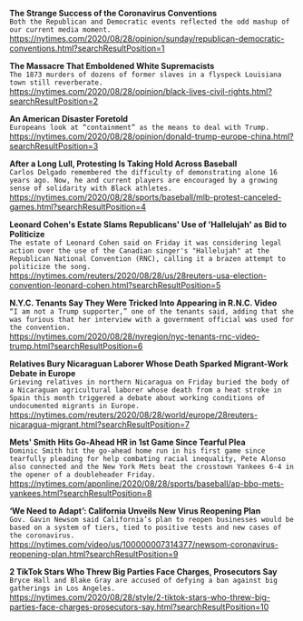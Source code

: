 **The Strange Success of the Coronavirus Conventions**\
`Both the Republican and Democratic events reflected the odd mashup of our current media moment.`\
https://nytimes.com/2020/08/28/opinion/sunday/republican-democratic-conventions.html?searchResultPosition=1

**The Massacre That Emboldened White Supremacists**\
`The 1873 murders of dozens of former slaves in a flyspeck Louisiana town still reverberate.`\
https://nytimes.com/2020/08/28/opinion/black-lives-civil-rights.html?searchResultPosition=2

**An American Disaster Foretold**\
`Europeans look at “containment” as the means to deal with Trump.`\
https://nytimes.com/2020/08/28/opinion/donald-trump-europe-china.html?searchResultPosition=3

**After a Long Lull, Protesting Is Taking Hold Across Baseball**\
`Carlos Delgado remembered the difficulty of demonstrating alone 16 years ago. Now, he and current players are encouraged by a growing sense of solidarity with Black athletes.`\
https://nytimes.com/2020/08/28/sports/baseball/mlb-protest-canceled-games.html?searchResultPosition=4

**Leonard Cohen's Estate Slams Republicans' Use of 'Hallelujah' as Bid to Politicize**\
`The estate of Leonard Cohen said on Friday it was considering legal action over the use of the Canadian singer's "Hallelujah" at the Republican National Convention (RNC), calling it a brazen attempt to politicize the song.`\
https://nytimes.com/reuters/2020/08/28/us/28reuters-usa-election-convention-leonard-cohen.html?searchResultPosition=5

**N.Y.C. Tenants Say They Were Tricked Into Appearing in R.N.C. Video**\
`“I am not a Trump supporter,” one of the tenants said, adding that she was furious that her interview with a government official was used for the convention.`\
https://nytimes.com/2020/08/28/nyregion/nyc-tenants-rnc-video-trump.html?searchResultPosition=6

**Relatives Bury Nicaraguan Laborer Whose Death Sparked Migrant-Work Debate in Europe**\
`Grieving relatives in northern Nicaragua on Friday buried the body of a Nicaraguan agricultural laborer whose death from a heat stroke in Spain this month triggered a debate about working conditions of undocumented migrants in Europe.`\
https://nytimes.com/reuters/2020/08/28/world/europe/28reuters-nicaragua-migrant.html?searchResultPosition=7

**Mets' Smith Hits Go-Ahead HR in 1st Game Since Tearful Plea**\
`Dominic Smith hit the go-ahead home run in his first game since tearfully pleading for help combating racial inequality, Pete Alonso also connected and the New York Mets beat the crosstown Yankees 6-4 in the opener of a doubleheader Friday.`\
https://nytimes.com/aponline/2020/08/28/sports/baseball/ap-bbo-mets-yankees.html?searchResultPosition=8

**‘We Need to Adapt’: California Unveils New Virus Reopening Plan**\
`Gov. Gavin Newsom said California’s plan to reopen businesses would be based on a system of tiers, tied to positive tests and new cases of the coronavirus.`\
https://nytimes.com/video/us/100000007314377/newsom-coronavirus-reopening-plan.html?searchResultPosition=9

**2 TikTok Stars Who Threw Big Parties Face Charges, Prosecutors Say**\
`Bryce Hall and Blake Gray are accused of defying a ban against big gatherings in Los Angeles.`\
https://nytimes.com/2020/08/28/style/2-tiktok-stars-who-threw-big-parties-face-charges-prosecutors-say.html?searchResultPosition=10

